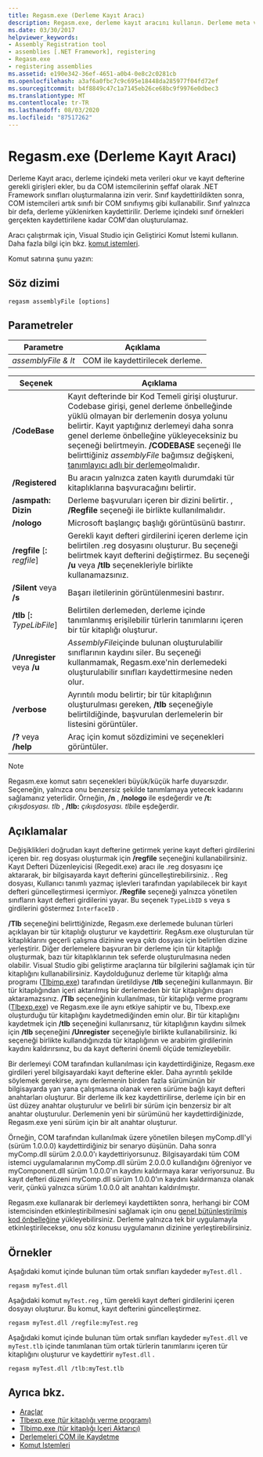 ```yaml
---
title: Regasm.exe (Derleme Kayıt Aracı)
description: Regasm.exe, derleme kayıt aracını kullanın. Derleme meta verilerini okuyun ve gerekli girdileri kayıt defterine ekleyerek COM istemcilerinin .NET sınıfları oluşturmasına izin verir.
ms.date: 03/30/2017
helpviewer_keywords:
- Assembly Registration tool
- assemblies [.NET Framework], registering
- Regasm.exe
- registering assemblies
ms.assetid: e190e342-36ef-4651-a0b4-0e8c2c0281cb
ms.openlocfilehash: a3af6a0fbc7c9c695e18448da285977f04fd72ef
ms.sourcegitcommit: b4f8849c47c1a7145eb26ce68bc9f9976e0dbec3
ms.translationtype: MT
ms.contentlocale: tr-TR
ms.lasthandoff: 08/03/2020
ms.locfileid: "87517262"
---
```

# <a name="regasmexe-assembly-registration-tool"></a>Regasm.exe (Derleme Kayıt Aracı)

Derleme Kayıt aracı, derleme içindeki meta verileri okur ve kayıt defterine gerekli girişleri ekler, bu da COM istemcilerinin şeffaf olarak .NET Framework sınıfları oluşturmalarına izin verir. Sınıf kaydettirildikten sonra, COM istemcileri artık sınıfı bir COM sınıfıymış gibi kullanabilir. Sınıf yalnızca bir defa, derleme yüklenirken kaydettirilir. Derleme içindeki sınıf örnekleri gerçekten kaydettirilene kadar COM'dan oluşturulamaz.

Aracı çalıştırmak için, Visual Studio için Geliştirici Komut İstemi kullanın. Daha fazla bilgi için bkz. [komut istemleri](developer-command-prompt-for-vs.md).

Komut satırına şunu yazın:

## <a name="syntax"></a>Söz dizimi

```console
regasm assemblyFile [options]
```

## <a name="parameters"></a>Parametreler

|Parametre|Açıklama|
|---------------|-----------------|
|*assemblyFile & lt*|COM ile kaydettirilecek derleme.|

|Seçenek|Açıklama|
|------------|-----------------|
|**/CodeBase**|Kayıt defterinde bir Kod Temeli girişi oluşturur. Codebase girişi, genel derleme önbelleğinde yüklü olmayan bir derlemenin dosya yolunu belirtir. Kayıt yaptığınız derlemeyi daha sonra genel derleme önbelleğine yükleyeceksiniz bu seçeneği belirtmeyin. **/CODEBASE** seçeneği Ile belirttiğiniz *assemblyFile* bağımsız değişkeni, [tanımlayıcı adlı bir derleme](../../standard/assembly/strong-named.md)olmalıdır.|
|**/Registered**|Bu aracın yalnızca zaten kayıtlı durumdaki tür kitaplıklarına başvuracağını belirtir.|
|**/asmpath: Dizin**|Derleme başvuruları içeren bir dizini belirtir. , **/Regfile** seçeneği ile birlikte kullanılmalıdır.|
|**/nologo**|Microsoft başlangıç başlığı görüntüsünü bastırır.|
|**/regfile** [**:** *regfile*]|Gerekli kayıt defteri girdilerini içeren derleme için belirtilen .reg dosyasını oluşturur. Bu seçeneği belirtmek kayıt defterini değiştirmez. Bu seçeneği **/u** veya **/tlb** seçenekleriyle birlikte kullanamazsınız.|
|**/Silent** veya **/s**|Başarı iletilerinin görüntülenmesini bastırır.|
|**/tlb** [**:** *TypeLibFile*]|Belirtilen derlemeden, derleme içinde tanımlanmış erişilebilir türlerin tanımlarını içeren bir tür kitaplığı oluşturur.|
|**/Unregister** veya **/u**|*AssemblyFile*içinde bulunan oluşturulabilir sınıflarının kaydını siler. Bu seçeneği kullanmamak, Regasm.exe'nin derlemedeki oluşturulabilir sınıfları kaydettirmesine neden olur.|
|**/verbose**|Ayrıntılı modu belirtir; bir tür kitaplığının oluşturulması gereken, **/tlb** seçeneğiyle belirtildiğinde, başvurulan derlemelerin bir listesini görüntüler.|
|**/?** veya **/help**|Araç için komut sözdizimini ve seçenekleri görüntüler.|

> [!NOTE]
> Regasm.exe komut satırı seçenekleri büyük/küçük harfe duyarsızdır. Seçeneğin, yalnızca onu benzersiz şekilde tanımlamaya yetecek kadarını sağlamanız yeterlidir. Örneğin, **/n** , **/nologo** ile eşdeğerdir ve **/t:** *çıkışdosyası. tlb* , **/tlb:** *çıkışdosyası. tlb*ile eşdeğerdir.

## <a name="remarks"></a>Açıklamalar

Değişiklikleri doğrudan kayıt defterine getirmek yerine kayıt defteri girdilerini içeren bir. reg dosyası oluşturmak için **/regfile** seçeneğini kullanabilirsiniz. Kayıt Defteri Düzenleyicisi (Regedit.exe) aracı ile .reg dosyasını içe aktararak, bir bilgisayarda kayıt defterini güncelleştirebilirsiniz. . Reg dosyası, Kullanıcı tanımlı yazmaç işlevleri tarafından yapılabilecek bir kayıt defteri güncelleştirmesi içermiyor. **/Regfile** seçeneği yalnızca yönetilen sınıfların kayıt defteri girdilerini yayar. Bu seçenek `TypeLibID` s veya s girdilerini göstermez `InterfaceID` .

**/Tlb** seçeneğini belirttiğinizde, Regasm.exe derlemede bulunan türleri açıklayan bir tür kitaplığı oluşturur ve kaydettirir. RegAsm.exe oluşturulan tür kitaplıklarını geçerli çalışma dizinine veya çıktı dosyası için belirtilen dizine yerleştirir. Diğer derlemelere başvuran bir derleme için tür kitaplığı oluşturmak, bazı tür kitaplıklarının tek seferde oluşturulmasına neden olabilir. Visual Studio gibi geliştirme araçlarına tür bilgilerini sağlamak için tür kitaplığını kullanabilirsiniz. Kaydolduğunuz derleme tür kitaplığı alma programı ([Tlbimp.exe](tlbimp-exe-type-library-importer.md)) tarafından üretildiyse **/tlb** seçeneğini kullanmayın. Bir tür kitaplığından içeri aktarılmış bir derlemeden bir tür kitaplığını dışarı aktaramazsınız. **/Tlb** seçeneğinin kullanılması, tür kitaplığı verme programı ([Tlbexp.exe](tlbexp-exe-type-library-exporter.md)) ve Regasm.exe ile aynı etkiye sahiptir ve bu, Tlbexp.exe oluşturduğu tür kitaplığını kaydetmediğinden emin olur.  Bir tür kitaplığını kaydetmek için **/tlb** seçeneğini kullanırsanız, tür kitaplığının kaydını silmek için **/tlb** seçeneğini **/Unregister** seçeneğiyle birlikte kullanabilirsiniz. İki seçeneği birlikte kullandığınızda tür kitaplığının ve arabirim girdilerinin kaydını kaldırırsınız, bu da kayıt defterini önemli ölçüde temizleyebilir.

Bir derlemeyi COM tarafından kullanılması için kaydettirdiğinize, Regasm.exe girdileri yerel bilgisayardaki kayıt defterine ekler. Daha ayrıntılı şekilde söylemek gerekirse, aynı derlemenin birden fazla sürümünün bir bilgisayarda yan yana çalışmasına olanak veren sürüme bağlı kayıt defteri anahtarları oluşturur. Bir derleme ilk kez kaydettirilirse, derleme için bir en üst düzey anahtar oluşturulur ve belirli bir sürüm için benzersiz bir alt anahtar oluşturulur. Derlemenin yeni bir sürümünü her kaydettirdiğinizde, Regasm.exe yeni sürüm için bir alt anahtar oluşturur.

Örneğin, COM tarafından kullanılmak üzere yönetilen bileşen myComp.dll'yi (sürüm 1.0.0.0) kaydettirdiğiniz bir senaryo düşünün. Daha sonra myComp.dll sürüm 2.0.0.0'ı kaydettiriyorsunuz. Bilgisayardaki tüm COM istemci uygulamalarının myComp.dll sürüm 2.0.0.0 kullandığını öğreniyor ve myComponent.dll sürüm 1.0.0.0'ın kaydını kaldırmaya karar veriyorsunuz. Bu kayıt defteri düzeni myComp.dll sürüm 1.0.0.0'ın kaydını kaldırmanıza olanak verir, çünkü yalnızca sürüm 1.0.0.0 alt anahtarı kaldırılmıştır.

Regasm.exe kullanarak bir derlemeyi kaydettikten sonra, herhangi bir COM istemcisinden etkinleştiribilmesini sağlamak için onu [genel bütünleştirilmiş kod önbelleğine](../app-domains/gac.md) yükleyebilirsiniz. Derleme yalnızca tek bir uygulamayla etkinleştirilecekse, onu söz konusu uygulamanın dizinine yerleştirebilirsiniz.

## <a name="examples"></a>Örnekler

Aşağıdaki komut içinde bulunan tüm ortak sınıfları kaydeder `myTest.dll` .

```console
regasm myTest.dll
```

Aşağıdaki komut `myTest.reg` , tüm gerekli kayıt defteri girdilerini içeren dosyayı oluşturur. Bu komut, kayıt defterini güncelleştirmez.

```console
regasm myTest.dll /regfile:myTest.reg
```

Aşağıdaki komut içinde bulunan tüm ortak sınıfları kaydeder `myTest.dll` ve `myTest.tlb` içinde tanımlanan tüm ortak türlerin tanımlarını içeren tür kitaplığını oluşturur ve kaydettirir `myTest.dll` .

```console
regasm myTest.dll /tlb:myTest.tlb
```

## <a name="see-also"></a>Ayrıca bkz.

- [Araçlar](index.md)
- [Tlbexp.exe (tür kitaplığı verme programı)](tlbexp-exe-type-library-exporter.md)
- [Tlbimp.exe (tür kitaplığı Içeri Aktarıcı)](tlbimp-exe-type-library-importer.md)
- [Derlemeleri COM ile Kaydetme](../interop/registering-assemblies-with-com.md)
- [Komut Istemleri](developer-command-prompt-for-vs.md)
